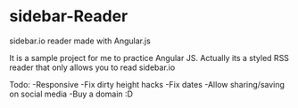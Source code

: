 sidebar-Reader
==============

sidebar.io reader made with Angular.js

It is a sample project for me to practice Angular JS. Actually its a
styled RSS reader that only allows you to read sidebar.io

Todo:
-Responsive
-Fix dirty height hacks
-Fix dates
-Allow sharing/saving on social media
-Buy a domain :D
